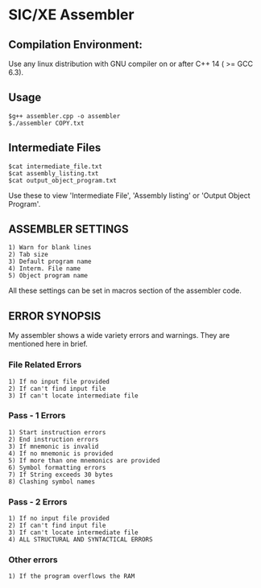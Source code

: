 # SIC/XE Assembler

## Compilation Environment:
Use any linux distribution with GNU compiler on or after C++ 14 ( >= GCC 6.3).  

## Usage
    $g++ assembler.cpp -o assembler  
    $./assembler COPY.txt  

## Intermediate Files
    $cat intermediate_file.txt  
    $cat assembly_listing.txt  
    $cat output_object_program.txt  
Use these to view 'Intermediate File', 'Assembly listing' or 'Output Object Program'.  

## ASSEMBLER SETTINGS
    1) Warn for blank lines
    2) Tab size
    3) Default program name
    4) Interm. File name
    5) Object program name
All these settings can be set in macros section of the assembler code.

## ERROR SYNOPSIS
My assembler shows a wide variety errors and warnings. They are mentioned here in brief.

### File Related Errors
    1) If no input file provided
    2) If can't find input file
    3) If can't locate intermediate file

### Pass - 1 Errors
    1) Start instruction errors
    2) End instruction errors
    3) If mnemonic is invalid
    4) If no mnemonic is provided
    5) If more than one mnemonics are provided
    6) Symbol formatting errors
    7) If String exceeds 30 bytes
    8) Clashing symbol names

### Pass - 2 Errors
    1) If no input file provided
    2) If can't find input file
    3) If can't locate intermediate file
    4) ALL STRUCTURAL AND SYNTACTICAL ERRORS

### Other errors
    1) If the program overflows the RAM
